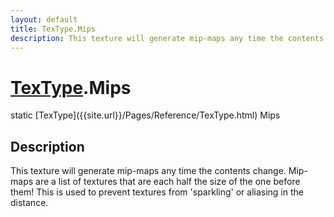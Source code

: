 ```yaml
---
layout: default
title: TexType.Mips
description: This texture will generate mip-maps any time the contents change. Mip-maps are a list of textures that are each half the size of the one before them! This is used to prevent textures from 'sparkling' or aliasing in the distance.
---
```

# [TexType]({{site.url}}/Pages/Reference/TexType.html).Mips

<div class='signature' markdown='1'>
static [TexType]({{site.url}}/Pages/Reference/TexType.html) Mips
</div>

## Description
This texture will generate mip-maps any time the contents
change. Mip-maps are a list of textures that are each half the
size of the one before them! This is used to prevent textures from
'sparkling' or aliasing in the distance.

